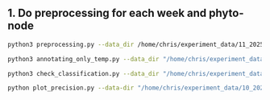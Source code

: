 ## 1. Do preprocessing for each week and phyto-node
```bash
python3 preprocessing.py --data_dir /home/chris/experiment_data/11_2025_02_27-2025_03_04 --from_date 2025-02-27 --until_date 2025-03-04
```

```bash
python3 annotating_only_temp.py --data_dir "/home/chris/experiment_data/11_2025_02_27-2025_03_04/preprocessed"
```

```bash
python3 check_classification.py --data_dir "/home/chris/experiment_data/11_2025_02_27-2025_03_04" --prefix C1 --from_date 2025-02-27 --until_date 2025-03-04
```

```bash
python plot_precision.py --data-dir "/home/chris/experiment_data/10_2025_02_20-2025_02_27" --file "threshold_engineering_C1.csv"
```